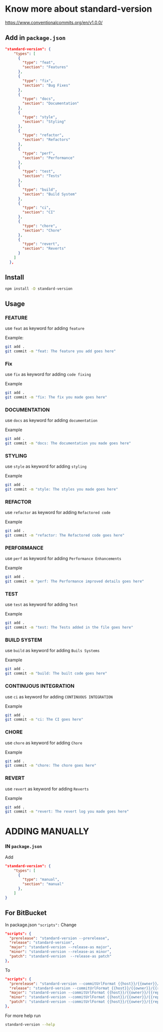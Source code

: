 # Know more about standard-version

https://www.conventionalcommits.org/en/v1.0.0/

## Add in `package.json`

```json
"standard-version": {
    "types": [
      {
        "type": "feat",
        "section": "Features"
      },
      {
        "type": "fix",
        "section": "Bug Fixes"
      },
      {
        "type": "docs",
        "section": "Documentation"
      },
      {
        "type": "style",
        "section": "Styling"
      },
      {
        "type": "refactor",
        "section": "Refactors"
      },
      {
        "type": "perf",
        "section": "Performance"
      },
      {
        "type": "test",
        "section": "Tests"
      },
      {
        "type": "build",
        "section": "Build System"
      },
      {
        "type": "ci",
        "section": "CI"
      },
      {
        "type": "chore",
        "section": "Chore"
      },
      {
        "type": "revert",
        "section": "Reverts"
      }
    ]
  },
```

## Install

```bash
npm install -D standard-version
```

## Usage

### FEATURE

use `feat` as keyword for adding `feature`

Example:

```bash
git add .
git commit -m "feat: The feature you add goes here"
```

### Fix

use `fix` as keyword for adding `code fixing`

Example

```bash
git add .
git commit -m "fix: The fix you made goes here"
```

### DOCUMENTATION

use `docs` as keyword for adding `documentation`

Example

```bash
git add .
git commit -m "docs: The documentation you made goes here"
```

### STYLING

use `style` as keyword for adding `styling`

Example

```bash
git add .
git commit -m "style: The styles you made goes here"
```

### REFACTOR

use `refactor` as keyword for adding `Refactored code`

Example

```bash
git add .
git commit -m "refactor: The Refactored code goes here"
```

### PERFORMANCE

use `perf` as keyword for adding `Performance Enhancements`

Example

```bash
git add .
git commit -m "perf: The Performance improved details goes here"
```

### TEST

use `test` as keyword for adding `Test`

Example

```bash
git add .
git commit -m "test: The Tests added in the file goes here"
```

### BUILD SYSTEM

use `build` as keyword for adding `Buils Systems`

Example

```bash
git add .
git commit -m "build: The built code goes here"
```

### CONTINUOUS INTEGRATION

use `ci` as keyword for adding `CONTINUOUS INTEGRATION`

Example

```bash
git add .
git commit -m "ci: The CI goes here"
```

### CHORE

use `chore` as keyword for adding `Chore`

Example

```bash
git add .
git commit -m "chore: The chore goes here"
```

### REVERT

use `revert` as keyword for adding `Reverts`

Example

```bash
git add .
git commit -m "revert: The revert log you made goes here"
```

# ADDING MANUALLY

### IN `package.json`

Add

```json
"standard-version": {
    "types": [
      {
        "type": "manual",
        "section": "manual"
      },
    ]
}
```

## For BitBucket

In package.json `"scripts":`
Change

```json
"scripts": {
  "prerelease": "standard-version --prerelease",
  "release": "standard-version",
  "major": "standard-version --release-as major",
  "minor": "standard-version --release-as minor",
  "patch": "standard-version  --release-as patch"
},
```

To

```json
"scripts": {
  "prerelease": "standard-version --commitUrlFormat {{host}}/{{owner}}/{{repository}}/commits/{{hash}} --prerelease",
  "release": "standard-version --commitUrlFormat {{host}}/{{owner}}/{{repository}}/commits/{{hash}}",
  "major": "standard-version --commitUrlFormat {{host}}/{{owner}}/{{repository}}/commits/{{hash}} --release-as major",
  "minor": "standard-version --commitUrlFormat {{host}}/{{owner}}/{{repository}}/commits/{{hash}} --release-as minor",
  "patch": "standard-version --commitUrlFormat {{host}}/{{owner}}/{{repository}}/commits/{{hash}} --release-as patch"
},
```

For more help run

```bash
standard-version --help
```
